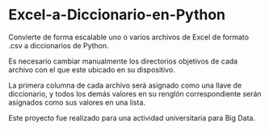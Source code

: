 # Excel-a-Diccionario-en-Python
Convierte de forma escalable uno o varios archivos de Excel de formato .csv a diccionarios de Python. 

Es necesario cambiar manualmente los directorios objetivos de cada archivo con el que este ubicado en su dispositivo. 

La primera columna de cada archivo será asignado como una llave de diccionario, y todos los demás valores en su renglón correspondiente serán asignados como sus valores en una lista.

Este proyecto fue realizado para una actividad universitaria para Big Data. 
